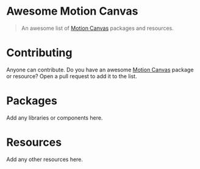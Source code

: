 # Awesome Motion Canvas

> An awesome list of [Motion Canvas][mc] packages and resources.

# Contributing

Anyone can contribute. Do you have an awesome [Motion Canvas][mc] package or
resource? Open a pull request to add it to the list.

# Packages

Add any libraries or components here.

# Resources

Add any other resources here.

[mc]: https://github.com/motion-canvas/motion-canvas/ "Motion Canvas"
